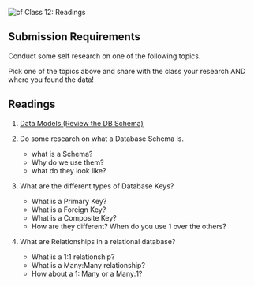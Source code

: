 ![cf](http://i.imgur.com/7v5ASc8.png) Class 12: Readings

## Submission Requirements

Conduct some self research on one of the following topics.

Pick one of the topics above and share with the class your research AND where you found the data!

## Readings
1. [Data Models (Review the DB Schema)](https://docs.microsoft.com/en-us/aspnet/core/data/ef-mvc/complex-data-model?view=aspnetcore-2.0)

1. Do some research on what a Database Schema is. 
	- what is a Schema?
	- Why do we use them?
	- what do they look like?

2. What are the different types of Database Keys?
	- What is a Primary Key?
	- What is a Foreign Key?
	- What is a Composite Key?
	- How are they different? When do you use 1 over the others?

2. What are Relationships in a relational database?
	- What is a 1:1 relationship?
	- What is a Many:Many relationship?
	- How about a 1: Many or a Many:1?